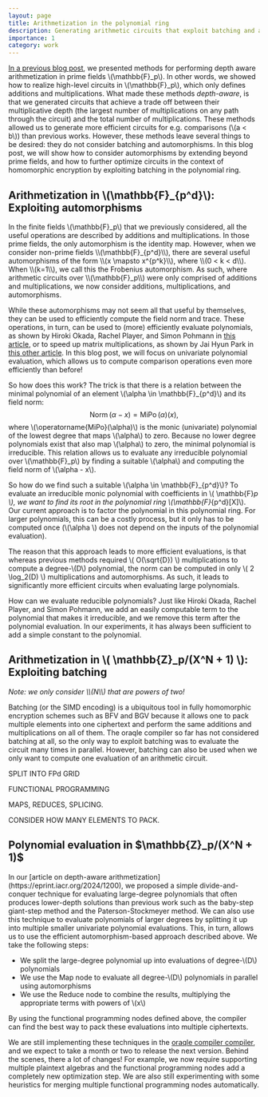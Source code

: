 ```yaml
---
layout: page
title: Arithmetization in the polynomial ring
description: Generating arithmetic circuits that exploit batching and automorphisms
importance: 1
category: work
---
```


[In a previous blog post](/projects/depth_aware_arithmetization), we presented methods for performing depth aware arithmetization in prime fields \\(\mathbb{F}_p\\). In other words, we showed how to realize high-level circuits in \\(\mathbb{F}_p\\), which only defines additions and multiplications. What made these methods <i>depth-aware</i>, is that we generated circuits that achieve a trade off between their multiplicative depth (the largest number of multiplications on any path through the circuit) and the total number of multiplications. These methods allowed us to generate more efficient circuits for e.g. comparisons (\\(a < b\\)) than previous works. However, these methods leave several things to be desired: they do not consider batching and automorphisms. In this blog post, we will show how to consider automorphisms by extending beyond prime fields, and how to further optimize circuits in the context of homomorphic encryption by exploiting batching in the polynomial ring.

<h2 data-processed="0">Arithmetization in \(\mathbb{F}_{p^d}\): Exploiting automorphisms</h2>
In the finite fields \(\mathbb{F}_p\) that we previously considered, all the useful operations are described by additions and multiplications. In those prime fields, the only automorphism is the identity map. However, when we consider non-prime fields \\(\mathbb{F}_{p^d}\\), there are several useful automorphisms of the form \\(x \mapsto x^{p^k}\\), where \\(0 < k < d\\). When \\(k=1\\), we call this the Frobenius automorphism. As such, where arithmetic circuits over \\(\mathbb{F}_p\\) were only comprised of additions and multiplications, we now consider additions, multiplications, and automorphisms.

While these automorphisms may not seem all that useful by themselves, they can be used to efficiently compute the field norm and trace. These operations, in turn, can be used to (more) efficiently evaluate polynomials, as shown by Hiroki Okada, Rachel Player, and Simon Pohmann in [this article](https://eprint.iacr.org/2023/1304), or to speed up matrix multiplications, as shown by Jai Hyun Park in [this other article](https://eprint.iacr.org/2025/448). In this blog post, we will focus on univariate polynomial evaluation, which allows us to compute comparison operations even more efficiently than before!

So how does this work? The trick is that there is a relation between the minimal polynomial of an element \\(\alpha \in \mathbb{F}_{p^d}\\) and its field norm:
$$ \operatorname{Norm}(\alpha - x) = \operatorname{MiPo}(\alpha)(x), $$
where \\(\operatorname{MiPo}(\alpha)\\) is the monic (univariate) polynomial of the lowest degree that maps \\(\alpha\\) to zero.
Because no lower degree polynomials exist that also map \\(\alpha\\) to zero, the minimal polynomial is irreducible.
This relation allows us to evaluate any irreducible polynomial over \\(\mathbb{F}_p\\) by finding a suitable \\(\alpha\\) and computing the field norm of \\(\alpha - x\\).

So how do we find such a suitable \\(\alpha \in \mathbb{F}_{p^d}\\)? 
To evaluate an irreducible monic polynomial with coefficients in \\( \mathbb{F}_p \\), we want to find its root in the polynomial ring \\(\mathbb{F}_{p^d}[X]\\).
Our current approach is to factor the polynomial in this polynomial ring.
For larger polynomials, this can be a costly process, but it only has to be computed once (\\(\alpha \\) does not depend on the inputs of the polynomial evaluation).

The reason that this approach leads to more efficient evaluations, is that whereas previous methods required \\( O(\sqrt{D}) \\) multiplications to compute a degree-\\(D\\) polynomial, the norm can be computed in only \\( 2 \log_2(D) \\) multiplications and automorphisms. As such, it leads to significantly more efficient circuits when evaluating large polynomials. 

How can we evaluate reducible polynomials?
Just like Hiroki Okada, Rachel Player, and Simon Pohmann, we add an easily computable term to the polynomial that makes it irreducible, and we remove this term after the polynomial evaluation. In our experiments, it has always been sufficient to add a simple constant to the polynomial.

<h2 data-processed="0">Arithmetization in \( \mathbb{Z}_p/(X^N + 1) \): Exploiting batching</h2>
<i>Note: we only consider \\(N\\) that are powers of two!</i>

Batching (or the SIMD encoding) is a ubiquitous tool in fully homomorphic encryption schemes such as BFV and BGV because it allows one to pack multiple elements into one ciphertext and perform the same additions and multiplications on all of them. The oraqle compiler so far has not considered batching at all, so the only way to exploit batching was to evaluate the circuit many times in parallel. However, batching can also be used when we only want to compute one evaluation of an arithmetic circuit.

SPLIT INTO FPd
GRID

FUNCTIONAL PROGRAMMING

MAPS, REDUCES, SPLICING.

CONSIDER HOW MANY ELEMENTS TO PACK.


<h2 data-processed="0">Polynomial evaluation in $\mathbb{Z}_p/(X^N + 1)$</h2>
In our [article on depth-aware arithmetization](https://eprint.iacr.org/2024/1200), we proposed a simple divide-and-conquer technique for evaluating large-degree polynomials that often produces lower-depth solutions than previous work such as the baby-step giant-step method and the Paterson-Stockmeyer method. We can also use this technique to evaluate polynomials of larger degrees by splitting it up into multiple smaller univariate polynomial evaluations. This, in turn, allows us to use the efficient automorphism-based approach described above. We take the following steps:

- We split the large-degree polynomial up into evaluations of degree-\\(D\\) polynomials
- We use the Map node to evaluate all degree-\\(D\\) polynomials in parallel using automorphisms
- We use the Reduce node to combine the results, multiplying the appropriate terms with powers of \\(x\\)

By using the functional programming nodes defined above, the compiler can find the best way to pack these evaluations into multiple ciphertexts. 

We are still implementing these techniques in the [oraqle compiler compiler](https://github.com/jellevos/oraqle), and we expect to take a month or two to release the next version. Behind the scenes, there a lot of changes! For example, we now require supporting multiple plaintext algebras and the functional programming nodes add a completely new optimization step. We are also still experimenting with some heuristics for merging multiple functional programming nodes automatically.
